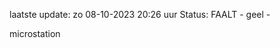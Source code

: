 laatste update: 
zo 08-10-2023 20:26   uur 
Status: FAALT - geel - 
<div class="service Y">microstation</div>